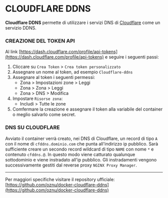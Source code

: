 # CLOUDFLARE DDNS
**Cloudflare DDNS** permette di utilizzare i servizi DNS di [Cloudflare](https://cloudflare.com) come un servizio DDNS.

### CREAZIONE DEL TOKEN API 
Al link [https://dash.cloudflare.com/profile/api-tokens](https://dash.cloudflare.com/profile/api-tokens)  e seguire i seguenti passi:
1. Cliccare su `Crea Token` > `Crea token personalizzato`
2. Assegnare un nome al token, ad esempio `Cloudflare-ddns`
3. Assegnare al token i seguenti permessi:
    - Zona > Impostazioni zone > Leggi
    - Zona > Zona > Leggi
    - Zona > DNS > Modifica
4. Impostare `Risorse zona`:
    - Includi > Tutte le zone
5. Comfermare la creazione e assegnare il token alla variabile del container o meglio salvarlo come secret.

### DNS SU CLOUDFLARE
Avviato il container verrà creato, nei DNS di Cloudflare, un record di tipo `A` con il nome di `cfddns.dominio.com` che punta all'indirizzo ip pubblico. Sarà sufficiente creare un secondo record wildcard di tipo `NAME` con nome `*` e contenuto `cfddns.@`. In questo modo viene catturato qualunque sottodominio e viene instradato all'ip pubblico. Gli instradamenti vengono successivamente gestiti dal reverse proxy `NGINX Proxy Manager`.

---
Per maggiori specifiche visitare il repository ufficiale:
[https://github.com/oznu/docker-cloudflare-ddns](https://github.com/oznu/docker-cloudflare-ddns)